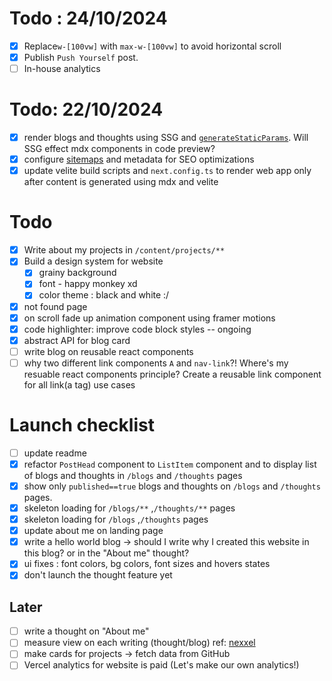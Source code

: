 # Todo : 24/10/2024
- [x] Replace`w-[100vw]` with `max-w-[100vw]` to avoid horizontal scroll
- [x] Publish `Push Yourself` post.
- [ ] In-house analytics

# Todo: 22/10/2024
- [x] render blogs and thoughts using SSG and [`generateStaticParams`](https://github.com/rudrodip/rdsx.dev/blob/main/src/app/blogs/%5Bslug%5D/page.tsx). Will SSG effect mdx components in code preview?
- [x] configure [sitemaps](https://nextjs.org/docs/app/api-reference/file-conventions) and metadata for SEO optimizations 
- [x] update velite build scripts and `next.config.ts` to render web app only after content is generated using mdx and velite

# Todo
- [x] Write about my projects in `/content/projects/**`
- [x] Build a design system for website
    - [x] grainy background
    - [x] font - happy monkey xd
    - [x] color theme : black and white :/
- [x] not found page
- [x] on scroll fade up animation component using framer motions
- [x] code highlighter: improve code block styles -- ongoing
- [x] abstract API for blog card
- [ ] write blog on reusable react components
- [ ] why two different link components `A` and `nav-link`?! Where's my resuable react components principle? Create a reusable link component for all link(a tag) use cases

# Launch checklist
- [ ] update readme
- [x] refactor `PostHead` component to `ListItem` component and to display list of blogs and thoughts in `/blogs` and `/thoughts` pages
- [x] show only `published==true` blogs and thoughts on `/blogs` and `/thoughts` pages. 
- [x] skeleton loading for `/blogs/**` ,`/thoughts/**` pages
- [x] skeleton loading for `/blogs` ,`/thoughts` pages
- [x] update about me on landing page
- [x] write a hello world blog -> should I write why I created this website in this blog? or in the "About me" thought?
- [x] ui fixes : font colors, bg colors, font sizes and hovers states
- [x] don't launch the thought feature yet

## Later
- [ ] write a thought on "About me"
- [ ] measure view on each writing (thought/blog) ref: [nexxel](nexxel.dev)
- [ ] make cards for projects -> fetch data from GitHub
- [ ] Vercel analytics for website is paid (Let's make our own analytics!)
